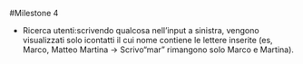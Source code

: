 #Milestone 4
- Ricerca utenti:scrivendo qualcosa nell’input a sinistra,
vengono visualizzati solo icontatti il cui nome contiene le lettere inserite
(es, Marco, Matteo Martina -> Scrivo“mar” rimangono solo Marco e Martina).

